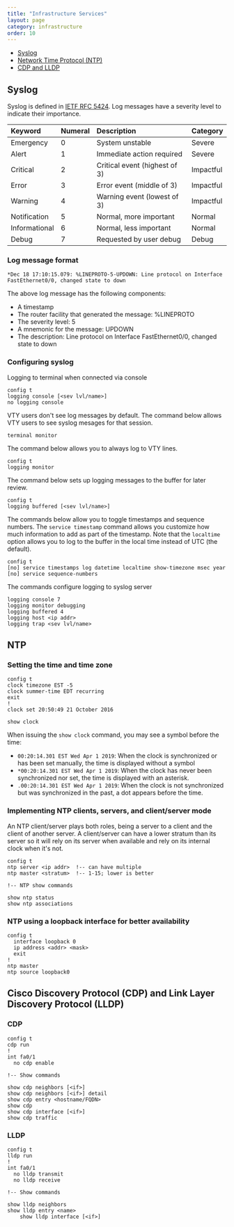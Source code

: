```yaml
---
title: "Infrastructure Services"
layout: page
category: infrastructure
order: 10
---
```


* [Syslog](#syslog)
* [Network Time Protocol (NTP)](#ntp)
* [CDP and LLDP](#cdp)

## Syslog<span id="syslog"></span>
Syslog is defined in [IETF RFC 5424](https://tools.ietf.org/html/rfc5424). Log messages have a severity level to indicate their importance.

|Keyword | Numeral | Description | Category |
| :---   | :---    | :---        | :---     |
| Emergency     | 0 | System unstable               | Severe |
| Alert         | 1 | Immediate action required     | Severe |
| Critical      | 2 | Critical event (highest of 3) | Impactful |
| Error         | 3 | Error event (middle of 3)     | Impactful |
| Warning       | 4 | Warning event (lowest of 3)   | Impactful |
| Notification  | 5 | Normal, more important        | Normal |
| Informational | 6 | Normal, less important        | Normal |
| Debug         | 7 | Requested by user debug       | Debug |

### Log message format

    *Dec 18 17:10:15.079: %LINEPROTO-5-UPDOWN: Line protocol on Interface 
    FastEthernet0/0, changed state to down

The above log message has the following components:

* A timestamp
* The router facility that generated the message: %LINEPROTO
* The severity level: 5
* A mnemonic for the message: UPDOWN
* The description: Line protocol on Interface FastEthernet0/0, changed state to down

### Configuring syslog

Logging to terminal when connected via console

    config t
    logging console [<sev lvl/name>]
    no logging console

VTY users don't see log messages by default. The command below allows VTY users to see syslog mesages for that session.

    terminal monitor

The command below allows you to always log to VTY lines.

    config t
    logging monitor

The command below sets up logging messages to the buffer for later review.

    config t
    logging buffered [<sev lvl/name>]

The commands below allow you to toggle timestamps and sequence numbers. The `service timestamp` command allows you customize how much information to add as part of the timestamp. Note that the `localtime` option allows you to log to the buffer in the local time instead of UTC (the default).

    config t
    [no] service timestamps log datetime localtime show-timezone msec year
    [no] service sequence-numbers

The commands configure logging to syslog server

    logging console 7
    logging monitor debugging
    logging buffered 4
    logging host <ip addr>
    logging trap <sev lvl/name>

## <span id="ntp"></span>NTP

### Setting the time and time zone

    config t    
    clock timezone EST -5
    clock summer-time EDT recurring
    exit
    !
    clock set 20:50:49 21 October 2016

    show clock

When issuing the `show clock` command, you may see a symbol before the time:

* `00:20:14.301 EST Wed Apr 1 2019`: When the clock is synchronized or has been set manually, the time is displayed without a symbol
* `*00:20:14.301 EST Wed Apr 1 2019`: When the clock has never been synchronized nor set, the time is displayed with an asterisk.
* `.00:20:14.301 EST Wed Apr 1 2019`: When the clock is not synchronized but was synchronized in the past, a dot appears before the time.

### Implementing NTP clients, servers, and client/server mode
An NTP client/server plays both roles, being a server to a client and the client of another server. A client/server can have a lower stratum than its server so it will rely on its server when available and rely on its internal clock when it's not.

    config t
    ntp server <ip addr>  !-- can have multiple
    ntp master <stratum>  !-- 1-15; lower is better

    !-- NTP show commands

    show ntp status
    show ntp associations

### NTP using a loopback interface for better availability

    config t
      interface loopback 0
      ip address <addr> <mask>
      exit
    !
    ntp master
    ntp source loopback0

## <span id="cdp"></span>Cisco Discovery Protocol (CDP) and Link Layer Discovery Protocol (LLDP)

### CDP

    config t
    cdp run
    !
    int fa0/1
      no cdp enable

    !-- Show commands

    show cdp neighbors [<if>]
    show cdp neighbors [<if>] detail
    show cdp entry <hostname/FQDN>
    show cdp
    show cdp interface [<if>]
    show cdp traffic

### LLDP

    config t
    lldp run
    !
    int fa0/1
      no lldp transmit
      no lldp receive

    !-- Show commands

    show lldp neighbors
    show lldp entry <name>
        show lldp interface [<if>]